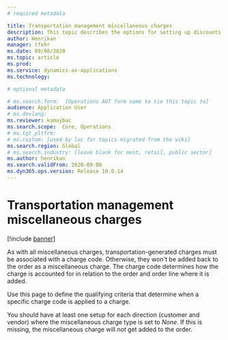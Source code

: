 ```yaml
---
# required metadata

title: Transportation management miscellaneous charges
description: This topic describes the options for setting up discounts for transportation charges.
author: Henrikan
manager: tfehr
ms.date: 09/08/2020
ms.topic: article
ms.prod: 
ms.service: dynamics-ax-applications
ms.technology: 

# optional metadata

# ms.search.form:  [Operations AOT form name to tie this topic to]
audience: Application User
# ms.devlang: 
ms.reviewer: kamaybac
ms.search.scope:  Core, Operations
# ms.tgt_pltfrm: 
# ms.custom: [used by loc for topics migrated from the wiki]
ms.search.region: Global
# ms.search.industry: [leave blank for most, retail, public sector]
ms.author: henrikan
ms.search.validFrom: 2020-09-08
ms.dyn365.ops.version: Release 10.0.14
---
```


# Transportation management miscellaneous charges

[!include [banner](../includes/banner.md)]

As with all miscellaneous charges, transportation-generated charges must be associated with a charge code. Otherwise, they won't be added back to the order as a miscellaneous charge. The charge code determines how the charge is accounted for in relation to the order and order line where it is added.

Use this page <!--KFM: Which page? --> to define the qualifying criteria that determine when a specific charge code is applied to a charge.

You should have at least one setup for each direction (customer and vendor) where the miscellaneous charge type is set to *None*. If this is missing, the miscellaneous charge will *not* get added to the order.
